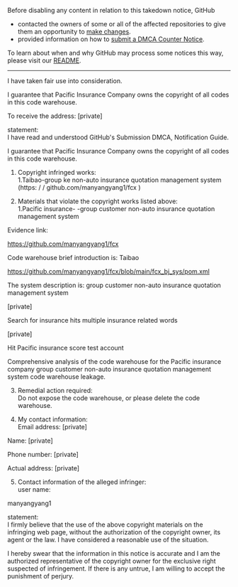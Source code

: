 Before disabling any content in relation to this takedown notice, GitHub
- contacted the owners of some or all of the affected repositories to give them an opportunity to [make changes](https://docs.github.com/en/github/site-policy/dmca-takedown-policy#a-how-does-this-actually-work).
- provided information on how to [submit a DMCA Counter Notice](https://docs.github.com/en/articles/guide-to-submitting-a-dmca-counter-notice).

To learn about when and why GitHub may process some notices this way, please visit our [README](https://github.com/github/dmca/blob/master/README.md#anatomy-of-a-takedown-notice).

---

I have taken fair use into consideration.

I guarantee that Pacific Insurance Company owns the copyright of all codes in this code warehouse.

To receive the address: [private]

statement:  
I have read and understood GitHub's Submission DMCA, Notification Guide.

I guarantee that Pacific Insurance Company owns the copyright of all codes in this code warehouse.

1. Copyright infringed works:  
1.Taibao-group ke non-auto insurance quotation management system (https: / / github.com/manyangyang1/fcx )

2. Materials that violate the copyright works listed above:  
1.Pacific insurance- -group customer non-auto insurance quotation management system

Evidence link:

https://github.com/manyangyang1/fcx

Code warehouse brief introduction is: Taibao

https://github.com/manyangyang1/fcx/blob/main/fcx_bj_sys/pom.xml

The system description is: group customer non-auto insurance quotation management system

[private]

Search for insurance hits multiple insurance related words

[private]

 Hit Pacific insurance score test account

Comprehensive analysis of the code warehouse for the Pacific insurance company group customer non-auto insurance quotation management system code warehouse leakage.

3. Remedial action required:  
Do not expose the code warehouse, or please delete the code warehouse.

4. My contact information:  
Email address: [private]

Name: [private]

Phone number: [private]

Actual address: [private]

5. Contact information of the alleged infringer:  
user name:  

manyangyang1

statement:  
 I firmly believe that the use of the above copyright materials on the infringing web page, without the authorization of the copyright owner, its agent or the law. I have considered a reasonable use of the situation.  

I hereby swear that the information in this notice is accurate and I am the authorized representative of the copyright owner for the exclusive right suspected of infringement. If there is any untrue, I am willing to accept the punishment of perjury.  
	
